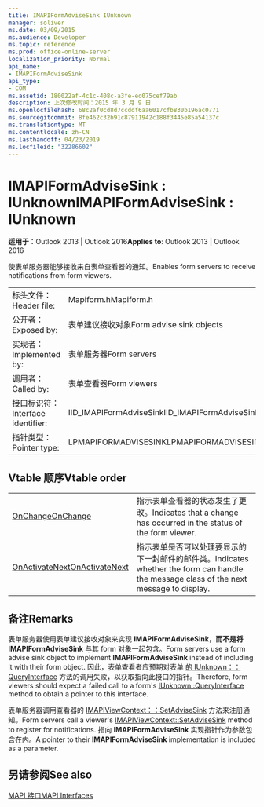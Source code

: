 ```yaml
---
title: IMAPIFormAdviseSink IUnknown
manager: soliver
ms.date: 03/09/2015
ms.audience: Developer
ms.topic: reference
ms.prod: office-online-server
localization_priority: Normal
api_name:
- IMAPIFormAdviseSink
api_type:
- COM
ms.assetid: 180022af-4c1c-408c-a3fe-ed075cef79ab
description: 上次修改时间：2015 年 3 月 9 日
ms.openlocfilehash: 68c2af0cd8d7ccddf6aa6017cfb830b196ac0771
ms.sourcegitcommit: 8fe462c32b91c87911942c188f3445e85a54137c
ms.translationtype: MT
ms.contentlocale: zh-CN
ms.lasthandoff: 04/23/2019
ms.locfileid: "32286602"
---
```

# <a name="imapiformadvisesink--iunknown"></a><span data-ttu-id="d9a91-103">IMAPIFormAdviseSink : IUnknown</span><span class="sxs-lookup"><span data-stu-id="d9a91-103">IMAPIFormAdviseSink : IUnknown</span></span>

  
  
<span data-ttu-id="d9a91-104">**适用于**：Outlook 2013 | Outlook 2016</span><span class="sxs-lookup"><span data-stu-id="d9a91-104">**Applies to**: Outlook 2013 | Outlook 2016</span></span> 
  
<span data-ttu-id="d9a91-105">使表单服务器能够接收来自表单查看器的通知。</span><span class="sxs-lookup"><span data-stu-id="d9a91-105">Enables form servers to receive notifications from form viewers.</span></span> 
  
|||
|:-----|:-----|
|<span data-ttu-id="d9a91-106">标头文件：</span><span class="sxs-lookup"><span data-stu-id="d9a91-106">Header file:</span></span>  <br/> |<span data-ttu-id="d9a91-107">Mapiform.h</span><span class="sxs-lookup"><span data-stu-id="d9a91-107">Mapiform.h</span></span>  <br/> |
|<span data-ttu-id="d9a91-108">公开者：</span><span class="sxs-lookup"><span data-stu-id="d9a91-108">Exposed by:</span></span>  <br/> |<span data-ttu-id="d9a91-109">表单建议接收对象</span><span class="sxs-lookup"><span data-stu-id="d9a91-109">Form advise sink objects</span></span>  <br/> |
|<span data-ttu-id="d9a91-110">实现者：</span><span class="sxs-lookup"><span data-stu-id="d9a91-110">Implemented by:</span></span>  <br/> |<span data-ttu-id="d9a91-111">表单服务器</span><span class="sxs-lookup"><span data-stu-id="d9a91-111">Form servers</span></span>  <br/> |
|<span data-ttu-id="d9a91-112">调用者：</span><span class="sxs-lookup"><span data-stu-id="d9a91-112">Called by:</span></span>  <br/> |<span data-ttu-id="d9a91-113">表单查看器</span><span class="sxs-lookup"><span data-stu-id="d9a91-113">Form viewers</span></span>  <br/> |
|<span data-ttu-id="d9a91-114">接口标识符：</span><span class="sxs-lookup"><span data-stu-id="d9a91-114">Interface identifier:</span></span>  <br/> |<span data-ttu-id="d9a91-115">IID_IMAPIFormAdviseSink</span><span class="sxs-lookup"><span data-stu-id="d9a91-115">IID_IMAPIFormAdviseSink</span></span>  <br/> |
|<span data-ttu-id="d9a91-116">指针类型：</span><span class="sxs-lookup"><span data-stu-id="d9a91-116">Pointer type:</span></span>  <br/> |<span data-ttu-id="d9a91-117">LPMAPIFORMADVISESINK</span><span class="sxs-lookup"><span data-stu-id="d9a91-117">LPMAPIFORMADVISESINK</span></span>  <br/> |
   
## <a name="vtable-order"></a><span data-ttu-id="d9a91-118">Vtable 顺序</span><span class="sxs-lookup"><span data-stu-id="d9a91-118">Vtable order</span></span>

|||
|:-----|:-----|
|[<span data-ttu-id="d9a91-119">OnChange</span><span class="sxs-lookup"><span data-stu-id="d9a91-119">OnChange</span></span>](imapiformadvisesink-onchange.md) <br/> |<span data-ttu-id="d9a91-120">指示表单查看器的状态发生了更改。</span><span class="sxs-lookup"><span data-stu-id="d9a91-120">Indicates that a change has occurred in the status of the form viewer.</span></span>  <br/> |
|[<span data-ttu-id="d9a91-121">OnActivateNext</span><span class="sxs-lookup"><span data-stu-id="d9a91-121">OnActivateNext</span></span>](imapiformadvisesink-onactivatenext.md) <br/> |<span data-ttu-id="d9a91-122">指示表单是否可以处理要显示的下一封邮件的邮件类。</span><span class="sxs-lookup"><span data-stu-id="d9a91-122">Indicates whether the form can handle the message class of the next message to display.</span></span>  <br/> |
   
## <a name="remarks"></a><span data-ttu-id="d9a91-123">备注</span><span class="sxs-lookup"><span data-stu-id="d9a91-123">Remarks</span></span>

<span data-ttu-id="d9a91-124">表单服务器使用表单建议接收对象来实现 **IMAPIFormAdviseSink，而不是将 IMAPIFormAdviseSink** 与其 form 对象一起包含。</span><span class="sxs-lookup"><span data-stu-id="d9a91-124">Form servers use a form advise sink object to implement **IMAPIFormAdviseSink** instead of including it with their form object.</span></span> <span data-ttu-id="d9a91-125">因此，表单查看者应预期对表单 [的 IUnknown：：QueryInterface](https://msdn.microsoft.com/library/ms682521%28v=VS.85%29.aspx) 方法的调用失败，以获取指向此接口的指针。</span><span class="sxs-lookup"><span data-stu-id="d9a91-125">Therefore, form viewers should expect a failed call to a form's [IUnknown::QueryInterface](https://msdn.microsoft.com/library/ms682521%28v=VS.85%29.aspx) method to obtain a pointer to this interface.</span></span> 
  
<span data-ttu-id="d9a91-126">表单服务器调用查看器的 [IMAPIViewContext：：SetAdviseSink](imapiviewcontext-setadvisesink.md) 方法来注册通知。</span><span class="sxs-lookup"><span data-stu-id="d9a91-126">Form servers call a viewer's [IMAPIViewContext::SetAdviseSink](imapiviewcontext-setadvisesink.md) method to register for notifications.</span></span> <span data-ttu-id="d9a91-127">指向 **IMAPIFormAdviseSink** 实现指针作为参数包含在内。</span><span class="sxs-lookup"><span data-stu-id="d9a91-127">A pointer to their **IMAPIFormAdviseSink** implementation is included as a parameter.</span></span> 
  
## <a name="see-also"></a><span data-ttu-id="d9a91-128">另请参阅</span><span class="sxs-lookup"><span data-stu-id="d9a91-128">See also</span></span>



[<span data-ttu-id="d9a91-129">MAPI 接口</span><span class="sxs-lookup"><span data-stu-id="d9a91-129">MAPI Interfaces</span></span>](mapi-interfaces.md)


